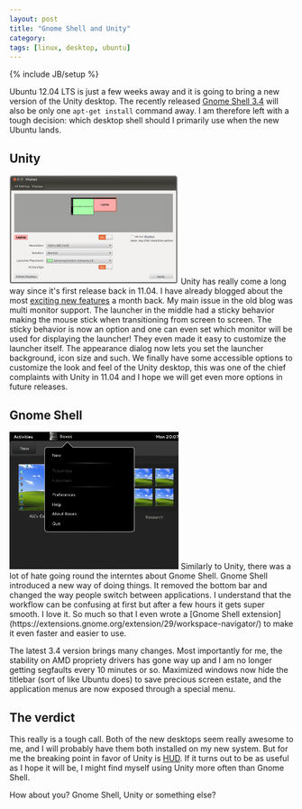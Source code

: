 ```yaml
---
layout: post
title: "Gnome Shell and Unity"
category: 
tags: [linux, desktop, ubuntu]
---
```

{% include JB/setup %}

Ubuntu 12.04 LTS is just a few weeks away and it is going to bring a new version of the Unity desktop. The recently released [Gnome Shell 3.4](http://www.gnome.org/gnome-3/) will also be only one `apt-get install` command away. I am therefore left with a tough decision: which desktop shell should I primarily use when the new Ubuntu lands.

Unity
-----
<a href="/assets/pics/ubuntu-and-gnome-multimonitros.png"><img class="txt-img" src="/assets/pics/ubuntu-and-gnome-multimonitros.png"  width="300" alt="gnome shell application menus" /></a>
Unity has really come a long way since it's first release back in 11.04. I have already blogged about the most [exciting new features](http://smotko.si/ubuntu-12-04-beta/) a month back. My main issue in the old blog was multi monitor support. The launcher in the middle had a sticky behavior making the mouse stick when transitioning from screen to screen. The sticky behavior is now an option and one can even set which monitor will be used for displaying the launcher! They even made it easy to customize the launcher itself. The appearance dialog now lets you set the launcher background, icon size and such. We finally have some accessible options to customize the look and feel of the Unity desktop, this was one of the chief complaints with Unity in 11.04 and I hope we will get even more options in future releases.

Gnome Shell
-----------

<img class="txt-img" src="/assets/pics/ubuntu-and-gnome-boxes-menu.png"  width="300" alt="gnome shell application menus" />
Similarly to Unity, there was a lot of hate going round the interntes about Gnome Shell. Gnome Shell introduced a new way of doing things. It removed the bottom bar and changed the way people switch between applications. I understand that the workflow can be confusing at first but after a few hours it gets super smooth. I love it. So much so that I even wrote a [Gnome Shell extension](https://extensions.gnome.org/extension/29/workspace-navigator/) to make it even faster and easier to use. 

The latest 3.4 version brings many changes. Most importantly for me, the stability on AMD propriety drivers has gone way up and I am no longer getting segfaults every 10 minutes or so. Maximized windows now hide the titlebar (sort of like Ubuntu does) to save precious screen estate, and the application menus are now exposed through a special menu.



The verdict
-----------

This really is a tough call. Both of the new desktops seem really awesome to me, and I will probably have them both installed on my new system. But for me the breaking point in favor of Unity is [HUD](http://www.youtube.com/watch?v=w_WW-DHqR3c). If it turns out to be as useful as I hope it will be, I might find myself using Unity more often than Gnome Shell. 

How about you? Gnome Shell, Unity or something else? 
